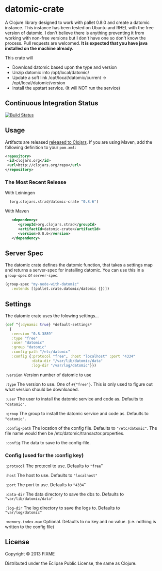 # datomic-crate

A Clojure library designed to work with pallet 0.8.0 and create a datomic instance.  This instance has been tested on Ubuntu and RHEL with the free version of datomic.  I don't believe there is anything preventing it from working with non-free versions but I don't have one so don't know the process. Pull requests are welcomed. 
<b>It is expected that you have java installed on the machine already.</b>

This crate will 
* Download datomic based upon the type and version
* Unzip datomic into /opt/local/datomic/<version>
* Update a soft link /opt/local/datomic/current -> /opt/local/datomic/version
* Install the upstart service.  (It will NOT run the service)

## Continuous Integration Status
[![Build Status](https://travis-ci.org/rstradling/datomic-crate.png)](https://travis-ci.org/rstradling/datomic-crate])

## Usage
Artifacts are released [released to Clojars](https://clojars.org/strad/datomic-crate).  If you are using Maven, add the following definition to your `pom.xml`:
```xml
<repository>
 <id>clojars.org</id>
 <url>http://clojars.org/repo</url>
</repository>
```

### The Most Recent Release
With Leiningen
```clojure
  [org.clojars.strad/datomic-crate "0.8.6"]
```

With Maven
```xml
   <dependency>
      <groupId>org.clojars.strad</groupId>
      <artifactId>datomic-crate</artifactId>
      <version>0.8.6</version>
   </dependency>
```

## Server Spec
The datomic crate defines the datomic function, that takes a settings map and returns a server-spec for installing datomic.  You can use this in a `group-spec` or `server-spec`.

```clj
(group-spec "my-node-with-datomic"
   :extends [(pallet.crate.datomic/datomic {})])
```

## Settings
The datomic crate uses the folowing settings...

```clj
(def ^{:dynamic true} *default-settings*
  {
   :version "0.8.3889"
   :type "free"
   :user "datomic"
   :group "datomic"
   :config-path "/etc/datomic"
   :config {:protocol "free", :host "localhost" :port "4334"
            :data-dir "/var/lib/datomic/data"
            :log-dir "/var/log/datomic"}})
```

`:version`
Version number of datomic to use 

`:type`
The version to use.  One of `#{"free"}`.  This is only used to figure out what version should be downloaded.

`:user`
The user to install the datomic service and code as.  Defaults to `"datomic"`.

`:group`
The group to install the datomic service and code as.  Defaults to `"datomic"`.

`:config-path`
The location of the config file.  Defaults to `"/etc/datomic"`. The file name would then be /etc/datomic/transactor.properties.

`:config`
The data to save to the config-file.

### Config (used for the :config key)
`:protocol`
The protocol to use.  Defaults to `"free`"

`:host`
The host to use.  Defaults to `"localhost"`

`:port`
The port to use.  Defaults to `"4334`"

`:data-dir`
The data directory to save the dbs to.  Defaults to `"var/lib/datomic/data"`

`:log-dir`
The log directory to save the logs to.  Defaults to `"var/log/datomic"`

`:memory-index-max`
Optional.  Defaults to no key and no value. (i.e. nothing is written to the config file)







## License

Copyright © 2013 FIXME

Distributed under the Eclipse Public License, the same as Clojure.

